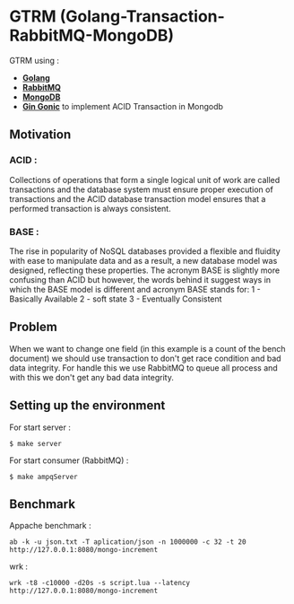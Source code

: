 # GTRM (Golang-Transaction-RabbitMQ-MongoDB)

GTRM using :
* [**Golang**](https://go.dev/)
* [**RabbitMQ**](https://www.rabbitmq.com/)
* [**MongoDB**](https://www.mongodb.com/)
* [**Gin Gonic**](https://github.com/gin-gonic/gin)
  to implement ACID Transaction in Mongodb

## Motivation
### ACID : 
Collections of operations that form a single logical unit of work are called transactions and the database system must ensure proper execution of transactions and the ACID database transaction model ensures that a performed transaction is always consistent.
### BASE : 
The rise in popularity of NoSQL databases provided a flexible and fluidity with ease to manipulate data and as a result, a new database model was designed, reflecting these properties. The acronym BASE is slightly more confusing than ACID but however, the words behind it suggest ways in which the BASE model is different and acronym BASE stands for: 1 - Basically Available 2 - soft state 3 - Eventually Consistent



## Problem
When we want to change one field (in this example is a count of the bench document) we should use transaction to don't get race condition and bad data integrity. For handle this we use RabbitMQ to queue all process and with this we don't get any bad data integrity.

## Setting up the environment

For start server :
```
$ make server
```

For start consumer (RabbitMQ) :
```
$ make ampqServer
```

## Benchmark

Appache benchmark :
```
ab -k -u json.txt -T aplication/json -n 1000000 -c 32 -t 20  http://127.0.0.1:8080/mongo-increment
```

wrk :
```
wrk -t8 -c10000 -d20s -s script.lua --latency http://127.0.0.1:8080/mongo-increment
```
